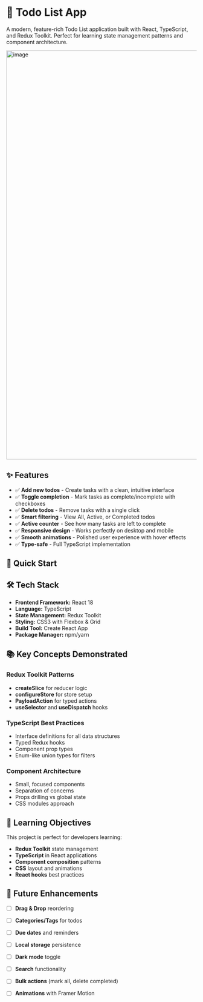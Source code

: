 # 📝 Todo List App

A modern, feature-rich Todo List application built with React, TypeScript, and Redux Toolkit. Perfect for learning state management patterns and component architecture.

<img width="1920" height="1080" alt="image" src="https://github.com/user-attachments/assets/ea831cdd-6e60-47a6-8d6e-f4db436512fa" />


## ✨ Features

- ✅ **Add new todos** - Create tasks with a clean, intuitive interface
- ✅ **Toggle completion** - Mark tasks as complete/incomplete with checkboxes
- ✅ **Delete todos** - Remove tasks with a single click
- ✅ **Smart filtering** - View All, Active, or Completed todos
- ✅ **Active counter** - See how many tasks are left to complete
- ✅ **Responsive design** - Works perfectly on desktop and mobile
- ✅ **Smooth animations** - Polished user experience with hover effects
- ✅ **Type-safe** - Full TypeScript implementation

## 🚀 Quick Start



## 🛠️ Tech Stack

- **Frontend Framework:** React 18
- **Language:** TypeScript
- **State Management:** Redux Toolkit
- **Styling:** CSS3 with Flexbox & Grid
- **Build Tool:** Create React App
- **Package Manager:** npm/yarn

## 📚 Key Concepts Demonstrated

### Redux Toolkit Patterns
- **createSlice** for reducer logic
- **configureStore** for store setup
- **PayloadAction** for typed actions
- **useSelector** and **useDispatch** hooks

### TypeScript Best Practices
- Interface definitions for all data structures
- Typed Redux hooks
- Component prop types
- Enum-like union types for filters

### Component Architecture
- Small, focused components
- Separation of concerns
- Props drilling vs global state
- CSS modules approach

## 🎯 Learning Objectives

This project is perfect for developers learning:

- **Redux Toolkit** state management
- **TypeScript** in React applications
- **Component composition** patterns
- **CSS** layout and animations
- **React hooks** best practices


## 🌟 Future Enhancements

- [ ] **Drag & Drop** reordering
- [ ] **Categories/Tags** for todos
- [ ] **Due dates** and reminders  
- [ ] **Local storage** persistence
- [ ] **Dark mode** toggle
- [ ] **Search** functionality
- [ ] **Bulk actions** (mark all, delete completed)
- [ ] **Animations** with Framer Motion

